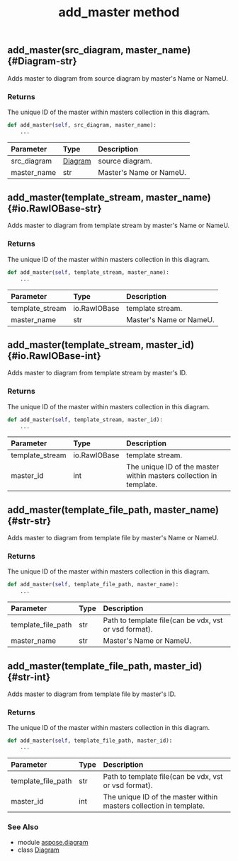 ﻿---
title: add_master method
second_title: Aspose.Diagram for Python via .NET API References
description: 
type: docs
weight: 20
url: /python-net/aspose.diagram/diagram/add_master/
is_root: false
---

## add_master(src_diagram, master_name) {#Diagram-str}

Adds master to diagram from source diagram by master's Name or NameU.

### Returns 


The unique ID of the master within masters collection in this diagram.


```python
def add_master(self, src_diagram, master_name):
    ...
```


| Parameter | Type | Description |
| :- | :- | :- |
| src_diagram | [Diagram](/diagram/python-net/aspose.diagram/diagram) | source diagram. |
| master_name | str | Master's Name or NameU. |


## add_master(template_stream, master_name) {#io.RawIOBase-str}

Adds master to diagram from template stream by master's Name or NameU.

### Returns 


The unique ID of the master within masters collection in this diagram.


```python
def add_master(self, template_stream, master_name):
    ...
```


| Parameter | Type | Description |
| :- | :- | :- |
| template_stream | io.RawIOBase | template stream. |
| master_name | str | Master's Name or NameU. |


## add_master(template_stream, master_id) {#io.RawIOBase-int}

Adds master to diagram from template stream by master's ID.

### Returns 


The unique ID of the master within masters collection in this diagram.


```python
def add_master(self, template_stream, master_id):
    ...
```


| Parameter | Type | Description |
| :- | :- | :- |
| template_stream | io.RawIOBase | template stream. |
| master_id | int | The unique ID of the master within masters collection in template. |


## add_master(template_file_path, master_name) {#str-str}

Adds master to diagram from template file by master's Name or NameU.

### Returns 


The unique ID of the master within masters collection in this diagram.


```python
def add_master(self, template_file_path, master_name):
    ...
```


| Parameter | Type | Description |
| :- | :- | :- |
| template_file_path | str | Path to template file(can be vdx, vst or vsd format). |
| master_name | str | Master's Name or NameU. |


## add_master(template_file_path, master_id) {#str-int}

Adds master to diagram from template file by master's ID.

### Returns 


The unique ID of the master within masters collection in this diagram.


```python
def add_master(self, template_file_path, master_id):
    ...
```


| Parameter | Type | Description |
| :- | :- | :- |
| template_file_path | str | Path to template file(can be vdx, vst or vsd format). |
| master_id | int | The unique ID of the master within masters collection in template. |



### See Also
* module [aspose.diagram](../../)
* class [Diagram](/diagram/python-net/aspose.diagram/diagram)
